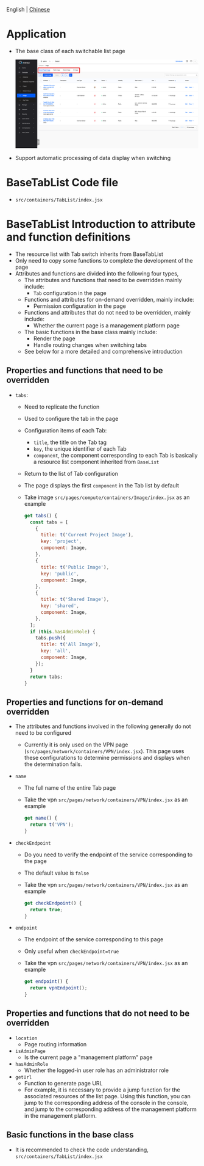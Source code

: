 English | [Chinese](../../zh/develop/3-2-BaseTabList-introduction.md)

# Application

- The base class of each switchable list page

  ![Tab list page](../../en/develop/images/list/tab-list.png)

- Support automatic processing of data display when switching

# BaseTabList Code file

- `src/containers/TabList/index.jsx`

# BaseTabList Introduction to attribute and function definitions

- The resource list with Tab switch inherits from BaseTabList
- Only need to copy some functions to complete the development of the page
- Attributes and functions are divided into the following four types,
  - The attributes and functions that need to be overridden mainly include:
    - `Tab` configuration in the page
  - Functions and attributes for on-demand overridden, mainly include:
    - Permission configuration in the page
  - Functions and attributes that do not need to be overridden, mainly include:
    - Whether the current page is a management platform page
  - The basic functions in the base class mainly include:
    - Render the page
    - Handle routing changes when switching tabs
  - See below for a more detailed and comprehensive introduction

## Properties and functions that need to be overridden

- `tabs`:
  - Need to replicate the function
  - Used to configure the tab in the page
  - Configuration items of each Tab:
    - `title`, the title on the Tab tag
    - `key`, the unique identifier of each Tab
    - `component`, the component corresponding to each Tab is basically a resource list component inherited from `BaseList`
  - Return to the list of Tab configuration
  - The page displays the first `component` in the Tab list by default
  - Take image `src/pages/compute/containers/Image/index.jsx` as an example

    ```javascript
    get tabs() {
      const tabs = [
        {
          title: t('Current Project Image'),
          key: 'project',
          component: Image,
        },
        {
          title: t('Public Image'),
          key: 'public',
          component: Image,
        },
        {
          title: t('Shared Image'),
          key: 'shared',
          component: Image,
        },
      ];
      if (this.hasAdminRole) {
        tabs.push({
          title: t('All Image'),
          key: 'all',
          component: Image,
        });
      }
      return tabs;
    }
    ```

## Properties and functions for on-demand overridden

- The attributes and functions involved in the following generally do not need to be configured
  - Currently it is only used on the VPN page (`src/pages/network/containers/VPN/index.jsx`). This page uses these configurations to determine permissions and displays when the determination fails.
- `name`
  - The full name of the entire Tab page
  - Take the vpn `src/pages/network/containers/VPN/index.jsx` as an example

    ```javascript
    get name() {
      return t('VPN');
    }
    ```

- `checkEndpoint`
  - Do you need to verify the endpoint of the service corresponding to the page
  - The default value is `false`
  - Take the vpn `src/pages/network/containers/VPN/index.jsx` as an example

    ```javascript
    get checkEndpoint() {
      return true;
    }
    ```

- `endpoint`
  - The endpoint of the service corresponding to this page
  - Only useful when `checkEndpoint=true`
  - Take the vpn `src/pages/network/containers/VPN/index.jsx` as an example

    ```javascript
    get endpoint() {
      return vpnEndpoint();
    }
    ```

## Properties and functions that do not need to be overridden
- `location`
  - Page routing information
- `isAdminPage`
  - Is the current page a "management platform" page
- `hasAdminRole`
  - Whether the logged-in user role has an administrator role
- `getUrl`
  - Function to generate page URL
  - For example, it is necessary to provide a jump function for the associated resources of the list page. Using this function, you can jump to the corresponding address of the console in the console, and jump to the corresponding address of the management platform in the management platform.

## Basic functions in the base class

- It is recommended to check the code understanding, `src/containers/TabList/index.jsx`
